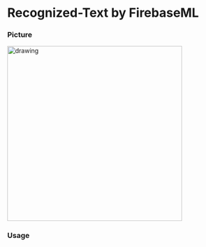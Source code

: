 # Recognized-Text by FirebaseML


### Picture


<img src="https://user-images.githubusercontent.com/52638834/92299280-ef26a000-ef8b-11ea-8c43-db01461fca63.jpeg" alt="drawing" width="400"/>





### Usage







